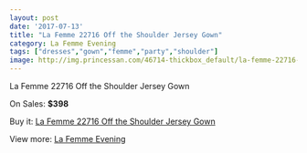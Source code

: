 ```yaml
---
layout: post
date: '2017-07-13'
title: "La Femme 22716 Off the Shoulder Jersey Gown"
category: La Femme Evening
tags: ["dresses","gown","femme","party","shoulder"]
image: http://img.princessan.com/46714-thickbox_default/la-femme-22716-off-the-shoulder-jersey-gown.jpg
---
```

La Femme 22716 Off the Shoulder Jersey Gown

On Sales: **$398**
<a href="https://www.princessan.com/en/la-femme-evening/21353-la-femme-22716-off-the-shoulder-jersey-gown.html"><amp-img layout="responsive" width="600" height="600" src="//img.princessan.com/46714-thickbox_default/la-femme-22716-off-the-shoulder-jersey-gown.jpg" alt="La Femme 22716 Off the Shoulder Jersey Gown 0" /></a>
<a href="https://www.princessan.com/en/la-femme-evening/21353-la-femme-22716-off-the-shoulder-jersey-gown.html"><amp-img layout="responsive" width="600" height="600" src="//img.princessan.com/46716-thickbox_default/la-femme-22716-off-the-shoulder-jersey-gown.jpg" alt="La Femme 22716 Off the Shoulder Jersey Gown 1" /></a>
<a href="https://www.princessan.com/en/la-femme-evening/21353-la-femme-22716-off-the-shoulder-jersey-gown.html"><amp-img layout="responsive" width="600" height="600" src="//img.princessan.com/46715-thickbox_default/la-femme-22716-off-the-shoulder-jersey-gown.jpg" alt="La Femme 22716 Off the Shoulder Jersey Gown 2" /></a>

Buy it: [La Femme 22716 Off the Shoulder Jersey Gown](https://www.princessan.com/en/la-femme-evening/21353-la-femme-22716-off-the-shoulder-jersey-gown.html "La Femme 22716 Off the Shoulder Jersey Gown")

View more: [La Femme Evening](https://www.princessan.com/en/29-la-femme-evening "La Femme Evening")